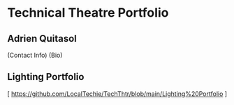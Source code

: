 # Technical Theatre Portfolio #

## Adrien Quitasol
(Contact Info)
(Bio)

## Lighting Portfolio
[ https://github.com/LocalTechie/TechThtr/blob/main/Lighting%20Portfolio ] 
